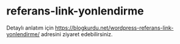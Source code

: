 # referans-link-yonlendirme

Detaylı anlatım için https://blogkurdu.net/wordpress-referans-link-yonlendirme/ adresini ziyaret edebilirsiniz.
